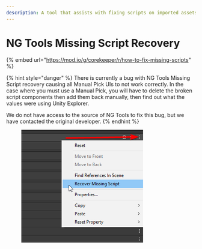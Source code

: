 ```yaml
---
description: A tool that assists with fixing scripts on imported assets.
---
```


# NG Tools Missing Script Recovery

{% embed url="https://mod.io/g/corekeeper/r/how-to-fix-missing-scripts" %}

{% hint style="danger" %}
There is currently a bug with NG Tools Missing Script recovery causing all Manual Pick UIs to not work correctly. In the case where you must use a Manual Pick, you will have to delete the broken script components then add them back manually, then find out what the values were using Unity Explorer.

We do not have access to the source of NG Tools to fix this bug, but we have contacted the original developer.
{% endhint %}

<figure><img src="../../.gitbook/assets/image (7).png" alt=""><figcaption></figcaption></figure>

